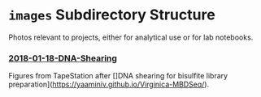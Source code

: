 # `images` Subdirectory Structure

Photos relevant to projects, either for analytical use or for lab notebooks.

### [2018-01-18-DNA-Shearing](https://github.com/RobertsLab/project-virginica-oa/tree/master/images/Virginica/2018-01-18-DNA-Shearing)

Figures from TapeStation after []DNA shearing for bisulfite library preparation](https://yaaminiv.github.io/Virginica-MBDSeq/).